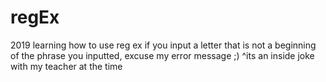 # regEx
2019 learning how to use reg ex
if you input a letter that is not a beginning of the phrase you inputted, excuse my error message ;)
^its an inside joke with my teacher at the time

